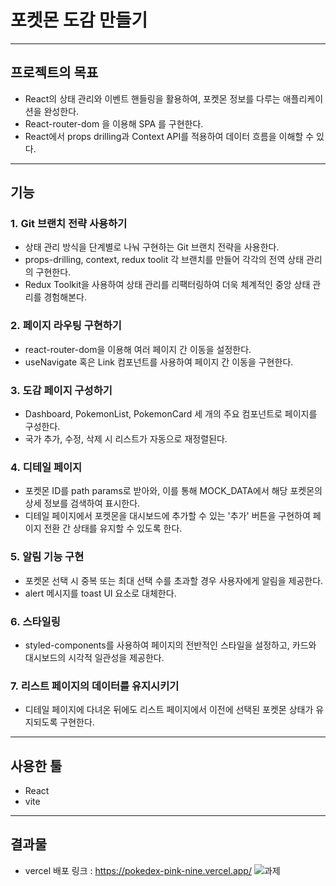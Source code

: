 # 포켓몬 도감 만들기
----
## 프로젝트의 목표
- React의 상태 관리와 이벤트 핸들링을 활용하여, 포켓몬 정보를 다루는 애플리케이션을 완성한다.
- React-router-dom 을 이용해 SPA 를 구현한다.
- React에서 props drilling과 Context API를 적용하여 데이터 흐름을 이해할 수 있다.
----
## 기능
### 1. **Git 브랜치 전략 사용하기**
- 상태 관리 방식을 단계별로 나눠 구현하는 Git 브랜치 전략을 사용한다.
- props-drilling, context, redux toolit 각 브랜치를 만들어 각각의 전역 상태 관리의 구현한다.
- Redux Toolkit을 사용하여 상태 관리를 리팩터링하여 더욱 체계적인 중앙 상태 관리를 경험해본다.
 
### 2. **페이지 라우팅 구현하기**
- react-router-dom을 이용해 여러 페이지 간 이동을 설정한다.
- useNavigate 혹은 Link 컴포넌트를 사용하여 페이지 간 이동을 구현한다.

### 3. **도감 페이지 구성하기**
- Dashboard, PokemonList, PokemonCard 세 개의 주요 컴포넌트로 페이지를 구성한다.
- 국가 추가, 수정, 삭제 시 리스트가 자동으로 재정렬된다.

### 4. **디테일 페이지**
- 포켓몬 ID를 path params로 받아와, 이를 통해 MOCK_DATA에서 해당 포켓몬의 상세 정보를 검색하여 표시한다.
- 디테일 페이지에서 포켓몬을 대시보드에 추가할 수 있는 '추가' 버튼을 구현하여 페이지 전환 간 상태를 유지할 수 있도록 한다.

### 5. **알림 기능 구현**
- 포켓몬 선택 시 중복 또는 최대 선택 수를 초과할 경우 사용자에게 알림을 제공한다.
- alert 메시지를 toast UI 요소로 대체한다.

### 6. **스타일링**
- styled-components를 사용하여 페이지의 전반적인 스타일을 설정하고, 카드와 대시보드의 시각적 일관성을 제공한다.

### 7. **리스트 페이지의 데이터를 유지시키기**
- 디테일 페이지에 다녀온 뒤에도 리스트 페이지에서 이전에 선택된 포켓몬 상태가 유지되도록 구현한다.

----
## 사용한 툴
- React
- vite
----
## 결과물
- vercel 배포 링크 : https://pokedex-pink-nine.vercel.app/
![과제](https://velog.velcdn.com/images/gracejelly125/post/3f84e4f8-386e-422f-9e93-6405b206c367/image.JPG)
